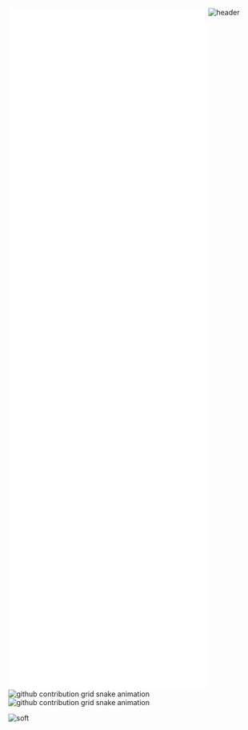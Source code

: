 <!--
### - ⚡ Zdarova 👋  
<p align='center'>
  <img src='https://user-images.githubusercontent.com/5713670/87202985-820dcb80-c2b6-11ea-9f56-7ec461c497c3.gif' width='200'>
</p>
<p align="center"> 
  Visitor count<br>
  <img src="https://profile-counter.glitch.me/betellione/count.svg" />
</p>
<p align="center">
<a href="https://now-playing-66mfrri4j-betellione.vercel.app/now-playing?open">
    <img src="https://now-playing-66mfrri4j-betellione.vercel.app/now-playing" width="512" height="128">
</a>
</p>
<p align="center">
  <img src="https://github-readme-stats.vercel.app/api?username=betellione&count_private=true&show_icons=true&theme=buefy" />
</p>

<p align="center">
  <img src="https://github-readme-stats.vercel.app/api/top-langs/?username=betellione&layout=compact&theme=buefy" />
</p>


[![betellione's GitHub Stats](https://github-readme-stats.vercel.app/api?username=betellione&count_private=true&show_icons=true&theme=buefy)](https://github.com/betellione)
[![betellione's wakatime stats](https://github-readme-stats.vercel.app/api/wakatime?username=betellione&layout=compact&theme=buefy)](https://github.com/betellione)
[![Top Langs](https://github-readme-stats.vercel.app/api/top-langs/?username=betellione&layout=compact&theme=buefy)](https://github.com/betellione)
-->

![header](https://capsule-render.vercel.app/api?type=waving&color=gradient&height=256&section=header&text=Hello%20World!&fontSize=75&animation=fadeIn&fontAlignY=38&desc=Welcome%20to%20my%20GitHub%20profile!%20Put%20stars,%20fork%20and%20contribute!&descAlignY=51&descAlign=62)
[<img align="left" width="400" alt="if you see this, it means my metrics are not working" src="https://github.com/betellione/betellione/blob/main/github-metrics.svg">](https://github.com/betellione/betellione)

![github contribution grid snake animation](https://raw.githubusercontent.com/betellione/betellione/output/github-contribution-grid-snake-dark.svg#gh-dark-mode-only)![github contribution grid snake animation](https://raw.githubusercontent.com/betellione/betellione/output/github-contribution-grid-snake.svg#gh-light-mode-only)

<!-- [<img align="right" width="350" height="auto" alt="if you see this, it means my metrics are not working" src="https://now-playing-66mfrri4j-betellione.vercel.app/now-playing">](https://now-playing-66mfrri4j-betellione.vercel.app/now-playing?open) -->

![soft](https://capsule-render.vercel.app/api?type=soft&color=gradient&text=Come%20again!&fontSize=40&animation=twinkling)